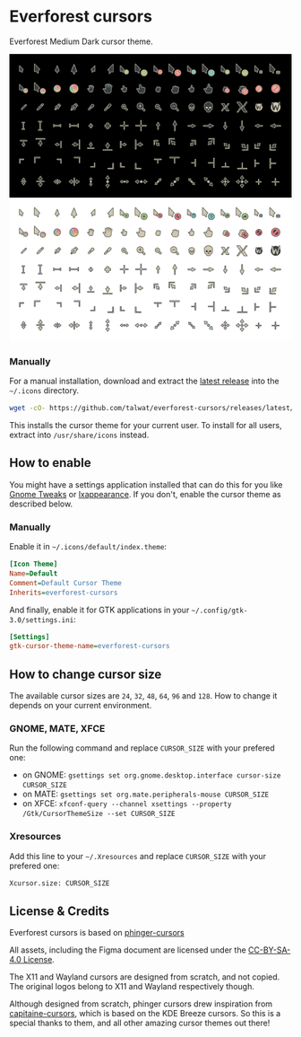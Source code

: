 # Everforest cursors

Everforest Medium Dark cursor theme.

![preview](assets/preview.png)

### Manually

For a manual installation, download and extract the [latest release](https://github.com/talwat/everforest-cursors/releases/latest/download/everforest-cursors-variants.tar.bz2) into the `~/.icons` directory.

```sh
wget -cO- https://github.com/talwat/everforest-cursors/releases/latest/download/everforest-cursors-variants.tar.bz2 | tar xfj - -C ~/.icons
```

This installs the cursor theme for your current user. To install for all users, extract into `/usr/share/icons` instead.

## How to enable

You might have a settings application installed that can do this for you like [Gnome Tweaks](https://gitlab.gnome.org/GNOME/gnome-tweaks) or [lxappearance](https://wiki.lxde.org/en/LXAppearance). If you don't, enable the cursor theme as described below.

### Manually

Enable it in `~/.icons/default/index.theme`:

```ini
[Icon Theme]
Name=Default
Comment=Default Cursor Theme
Inherits=everforest-cursors
```

And finally, enable it for GTK applications in your `~/.config/gtk-3.0/settings.ini`:

```ini
[Settings]
gtk-cursor-theme-name=everforest-cursors
```

## How to change cursor size

The available cursor sizes are `24`, `32`, `48`, `64`, `96` and `128`. How to change it depends on your current environment.

### GNOME, MATE, XFCE

Run the following command and replace `CURSOR_SIZE` with your prefered one:

- on GNOME: `gsettings set org.gnome.desktop.interface cursor-size CURSOR_SIZE`
- on MATE: `gsettings set org.mate.peripherals-mouse CURSOR_SIZE`
- on XFCE: `xfconf-query --channel xsettings --property /Gtk/CursorThemeSize --set CURSOR_SIZE`

### Xresources

Add this line to your `~/.Xresources` and replace `CURSOR_SIZE` with your prefered one:

```sh
Xcursor.size: CURSOR_SIZE
```

## License & Credits

Everforest cursors is based on [phinger-cursors](https://github.com/phisch/phinger-cursors)

All assets, including the Figma document are licensed under the [CC-BY-SA-4.0 License](LICENSE).

The X11 and Wayland cursors are designed from scratch, and not copied. The original logos belong to X11 and Wayland respectively though.

Although designed from scratch, phinger cursors drew inspiration from [capitaine-cursors](https://github.com/keeferrourke/capitaine-cursors), which is based on the KDE Breeze cursors. So this is a special thanks to them, and all other amazing cursor themes out there!
